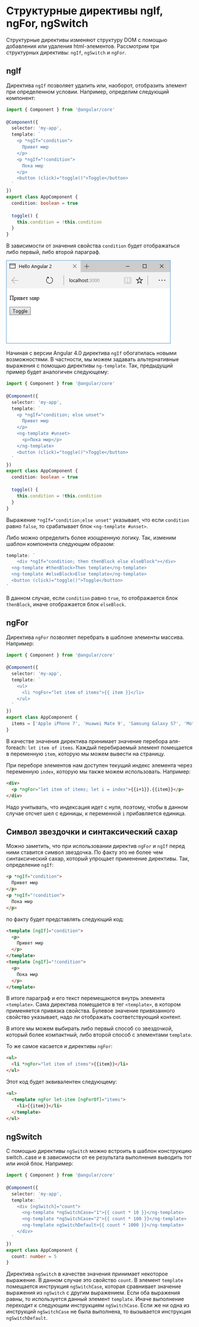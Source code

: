 # Структурные директивы ngIf, ngFor, ngSwitch

Структурные директивы изменяют структуру DOM с помощью добавления или удаления html-элементов. Рассмотрим три структурных директивы: `ngIf`, `ngSwitch` и `ngFor`.

## ngIf

Директива `ngIf` позволяет удалить или, наоборот, отобразить элемент при определенном условии. Например, определим следующий компонент:

```typescript
import { Component } from '@angular/core'

@Component({
  selector: 'my-app',
  template: `
    <p *ngIf="condition">
      Привет мир
    </p>
    <p *ngIf="!condition">
      Пока мир
    </p>
    <button (click)="toggle()">Toggle</button>
  `
})
export class AppComponent {
  condition: boolean = true

  toggle() {
    this.condition = !this.condition
  }
}
```

В зависимости от значения свойства `condition` будет отображаться либо первый, либо второй параграф.

![Скриншот приложения](structure-directive-1.png)

Начиная с версии Angular 4.0 директива `ngIf` обогатилась новыми возможностями. В частности, мы можем задавать альтернативные выражения с помощью директивы `ng-template`. Так, предыдущий пример будет аналогичен следующему:

```typescript
import { Component } from '@angular/core'

@Component({
  selector: 'my-app',
  template: `
    <p *ngIf="condition; else unset">
      Привет мир
    </p>
    <ng-template #unset>
      <p>Пока мир</p>
    </ng-template>
    <button (click)="toggle()">Toggle</button>
  `
})
export class AppComponent {
  condition: boolean = true

  toggle() {
    this.condition = !this.condition
  }
}
```

Выражение `*ngIf="condition;else unset"` указывает, что если `condition` равно `false`, то срабатывает блок `<ng-template #unset>`.

Либо можно определить более изощренную логику. Так, изменим шаблон компонента следующим образом:

```typescript
template: `
	<div *ngIf="condition; then thenBlock else elseBlock"></div>
  <ng-template #thenBlock>Then template</ng-template>  
  <ng-template #elseBlock>Else template</ng-template>
  <button (click)="toggle()">Toggle</button>
`
```

В данном случае, если `condition` равно `true`, то отображается блок `thenBlock`, иначе отображается блок `elseBlock`.

## ngFor

Директива `ngFor` позволяет перебрать в шаблоне элементы массива. Например:

```typescript
import { Component } from '@angular/core'

@Component({
  selector: 'my-app',
  template: `
    <ul>
      <li *ngFor="let item of items">{{ item }}</li>
    </ul>
  `
})
export class AppComponent {
  items = ['Apple iPhone 7', 'Huawei Mate 9', 'Samsung Galaxy S7', 'Motorola Moto Z']
}
```

В качестве значения директива принимает значение перебора аля-foreach: `let item of items`. Каждый перебираемый элемент помещается в переменную `item`, которую мы можем вывести на страницу.

При переборе элементов нам доступен текущий индекс элемента через переменную `index`, которую мы также можем использовать. Например:

```html
<div>
  <p *ngFor="let item of items; let i = index">{{i+1}}.{{item}}</p>
</div>
```

Надо учитывать, что индексация идет с нуля, поэтому, чтобы в данном случае отсчет шел с единицы, к переменной `i` прибавляется единица.

## Символ звездочки и синтаксический сахар

Можно заметить, что при использовании директив `ngFor` и `ngIf` перед ними ставится символ звездочка. По факту это не более чем синтаксический сахар, который упрощает применение директивы. Так, определение `ngIf`:

```html
<p *ngIf="condition">
  Привет мир
</p>
<p *ngIf="!condition">
  Пока мир
</p>
```

по факту будет представлять следующий код:

```html
<template [ngIf]="condition">
  <p>
    Привет мир
  </p>
</template>
<template [ngIf]="!condition">
  <p>
    Пока мир
  </p>
</template>
```

В итоге параграф и его текст перемещаются внутрь элемента `<template>`. Сама директива помещается в тег `<template>`, в котором применяется привязка свойства. Булевое значение привязанного свойство указывает, надо ли отображать соответствующий контент.

В итоге мы можем выбирать либо первый способ со звездочкой, который более компактный, либо второй способ с элементами `template`.

То же самое касается и директивы `ngFor`:

```html
<ul>
  <li *ngFor="let item of items">{{item}}</li>
</ul>
```

Этот код будет эквивалентен следующему:

```html
<ul>
  <template ngFor let-item [ngForOf]="items">
    <li>{{item}}</li>
  </template>
</ul>
```

## ngSwitch

С помощью директивы `ngSwitch` можно встроить в шаблон конструкцию switch..case и в зависимости от ее результата выполнения выводить тот или иной блок. Например:

```typescript
import { Component } from '@angular/core'

@Component({
  selector: 'my-app',
  template: `
    <div [ngSwitch]="count">
      <ng-template *ngSwitchCase="1">{{ count * 10 }}</ng-template>
      <ng-template *ngSwitchCase="2">{{ count * 100 }}</ng-template>
      <ng-template ngSwitchDefault>{{ count * 1000 }}</ng-template>
    </div>
  `
})
export class AppComponent {
  count: number = 5
}
```

Директива `ngSwitch` в качестве значения принимает некоторое выражение. В данном случае это свойство `count`. В элемент `template` помещается инструкция `ngSwitchCase`, которая сравнивает значение выражения из `ngSwitch` с другим выражением. Если оба выражения равны, то используется данный элемент `template`. Иначе выполнение переходит к следующим инструкциям `ngSwitchCase`. Если же ни одна из инструкций `ngSwitchCase` не была выполнена, то вызывается инструкция `ngSwitchDefault`.
